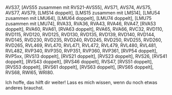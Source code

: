 AVS37, [AVS55 zusammen mit RVS21-AVS55], AVS71, AVS74, AVS75, AVS77, AVS79, [LMS14 doppelt], [LMS15 zusammen mit LMS14], [LMU54 zusammen mit LMU64], [LMU64 doppelt], [LMU74 doppelt], [LMU75 zusammen mit LMU74], RVA33, RVA36, RVA43, RVA46, RVA47, [RVA53 doppelt], RVA60, RVA61, [RVA63 doppelt], RVA65, RVA66, RVC32, RVD110, RVD115, RVD120, RVD125, RVD130, RVD135, RVD139, RVD140, RVD144, RVD145, RVD230, RVD235, RVD240, RVD245, RVD250, RVD255, RVD260, RVD265, RVL469, RVL470, RVL471, RVL472, RVL479, RVL480, RVL481, RVL482, RVP340, RVP350, RVP351, RVP360, RVP361, [RVP54 doppelt], RVP5xx, [RVS13 doppelt], [RVS21 doppelt], [RVS23 doppelt], RVS26, [RVS41 doppelt], [RVS43 doppelt], [RVS46 doppelt], RVS47, [RVS51 doppelt], [RVS53 doppelt], [RVS61 doppelt], [RVS63 doppelt], [RVS65 doppelt], RVS68, RWI65, WRI80.

Ich hoffe, das hilft dir weiter! Lass es mich wissen, wenn du noch etwas anderes brauchst.
